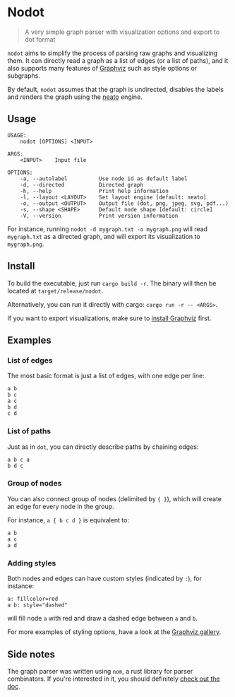 # Nodot

> A very simple graph parser with visualization options and export to dot format

`nodot` aims to simplify the process of parsing raw graphs and visualizing them.
It can directly read a graph as a list of edges (or a list of paths), and it also supports many features of [Graphviz](https://graphviz.org/) such as style options or subgraphs.

By default, `nodot` assumes that the graph is undirected, disables the labels and renders the graph using the [neato](https://graphviz.org/docs/layouts/neato/) engine.

## Usage

```
USAGE:
    nodot [OPTIONS] <INPUT>

ARGS:
    <INPUT>    Input file

OPTIONS:
    -a, --autolabel          Use node id as default label
    -d, --directed           Directed graph
    -h, --help               Print help information
    -l, --layout <LAYOUT>    Set layout engine [default: neato]
    -o, --output <OUTPUT>    Output file (dot, png, jpeg, svg, pdf...)
    -s, --shape <SHAPE>      Default node shape [default: circle]
    -V, --version            Print version information
```

For instance, running `nodot -d mygraph.txt -o mygraph.png` will read `mygraph.txt` as a directed graph, and will export its visualization to `mygraph.png`.

## Install

To build the executable, just run `cargo build -r`.
The binary will then be located at `target/release/nodot`.

Alternatively, you can run it directly with cargo: `cargo run -r -- <ARGS>`.

If you want to export visualizations, make sure to [install Graphviz](https://www.graphviz.org/download/) first.

## Examples

### List of edges

The most basic format is just a list of edges, with one edge per line:
```
a b
b c
a c
b d
c d
```

### List of paths

Just as in `dot`, you can directly describe paths by chaining edges:
```
a b c a
b d c
```

### Group of nodes

You can also connect group of nodes (delimited by `{ }`), which will create an edge for every node in the group.

For instance, `a { b c d }` is equivalent to:
```
a b
a c
a d
```

### Adding styles

Both nodes and edges can have custom styles (indicated by `:`), for instance:
```
a: fillcolor=red
a b: style="dashed"
```
will fill node `a` with red and draw a dashed edge between `a` and `b`.

For more examples of styling options, have a look at the [Graphviz gallery](https://graphviz.org/gallery/).

## Side notes

The graph parser was written using `nom`, a rust library for parser combinators.
If you're interested in it, you should definitely [check out the doc](https://docs.rs/nom/latest/nom/index.html).
